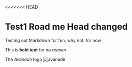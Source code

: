 <<<<<<< HEAD
# Test1 Road me Head changed

Testing out Markdown for fun, why not, for now

This is **bold text** for no *reason*


The *Avanade* logo ![avanade](https://th.bing.com/th/id/OIP.iVPB3mwnd8gGlTPtfX7ncAHaD4?pid=ImgDet&rs=1)
